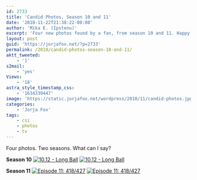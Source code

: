 ```yaml
---
id: 2733
title: 'Candid Photos, Season 10 and 11'
date: '2010-11-22T21:38:22-08:00'
author: 'Mika E. (Ipstenu)'
excerpt: 'Four new photos found by a fan, from season 10 and 11. Happy day!'
layout: post
guid: 'https://jorjafox.net/?p=2733'
permalink: /2010/candid-photos-season-10-and-11/
aktt_tweeted:
    - '1'
s2mail:
    - 'yes'
Views:
    - '18'
astra_style_timestamp_css:
    - '1634339447'
image: 'https://static.jorjafox.net/wordpress/2010/11/candid-photos.jpg'
categories:
    - 'Jorja Fox'
tags:
    - csi
    - photos
    - tv
---
```


Four photos. Two seasons. What can I say?

<strong>Season 10</strong>
<a href="https://jorjafox.net/gallery/tv/csi/pub/s10/1012-longball-001.jpg"><img class="ZenphotoPress_thumb " alt="10.12 - Long Ball" title="10.12 - Long Ball" src="https://jorjafox.net/gallery/cache/tv/csi/pub/s10/1012-longball-001_200_cw200_ch200_thumb.jpg"  /></a> <a href="https://jorjafox.net/gallery/tv/csi/pub/s10/1012-longball-002.jpg"><img class="ZenphotoPress_thumb " alt="10.12 - Long Ball" title="10.12 - Long Ball" src="https://jorjafox.net/gallery/cache/tv/csi/pub/s10/1012-longball-002_200_cw200_ch200_thumb.jpg"  /></a>

<strong>Season 11</strong>
<a href="https://jorjafox.net/gallery/tv/csi/pub/s11/candid/418427-002.jpg"><img class="ZenphotoPress_thumb " alt="Episode 11: 418/427" title="Episode 11: 418/427" src="https://jorjafox.net/gallery/cache/tv/csi/pub/s11/candid/418427-002_200_cw200_ch200_thumb.jpg"  /></a> <a href="https://jorjafox.net/gallery/tv/csi/pub/s11/candid/418427-001.jpg"><img class="ZenphotoPress_thumb " alt="Episode 11: 418/427" title="Episode 11: 418/427" src="https://jorjafox.net/gallery/cache/tv/csi/pub/s11/candid/418427-001_200_cw200_ch200_thumb.jpg"  /></a>